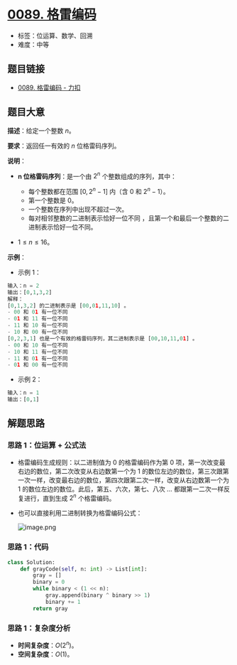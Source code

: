 # [0089. 格雷编码](https://leetcode.cn/problems/gray-code/)

- 标签：位运算、数学、回溯
- 难度：中等

## 题目链接

- [0089. 格雷编码 - 力扣](https://leetcode.cn/problems/gray-code/)

## 题目大意

**描述**：给定一个整数 $n$。

**要求**：返回任一有效的 $n$ 位格雷码序列。

**说明**：

- **n 位格雷码序列**：是一个由 $2^n$ 个整数组成的序列，其中：
  - 每个整数都在范围 $[0, 2^n - 1]$ 内（含 $0$ 和 $2^n - 1$）。
  - 第一个整数是 $0$。
  - 一个整数在序列中出现不超过一次。
  - 每对相邻整数的二进制表示恰好一位不同 ，且第一个和最后一个整数的二进制表示恰好一位不同。

- $1 \le n \le 16$。

**示例**：

- 示例 1：

```python
输入：n = 2
输出：[0,1,3,2]
解释：
[0,1,3,2] 的二进制表示是 [00,01,11,10] 。
- 00 和 01 有一位不同
- 01 和 11 有一位不同
- 11 和 10 有一位不同
- 10 和 00 有一位不同
[0,2,3,1] 也是一个有效的格雷码序列，其二进制表示是 [00,10,11,01] 。
- 00 和 10 有一位不同
- 10 和 11 有一位不同
- 11 和 01 有一位不同
- 01 和 00 有一位不同
```

- 示例 2：

```python
输入：n = 1
输出：[0,1]
```

## 解题思路

### 思路 1：位运算 + 公式法

- 格雷编码生成规则：以二进制值为 $0$ 的格雷编码作为第 $0$ 项，第一次改变最右边的数位，第二次改变从右边数第一个为 $1$ 的数位左边的数位，第三次跟第一次一样，改变最右边的数位，第四次跟第二次一样，改变从右边数第一个为 $1$ 的数位左边的数位。此后，第五、六次，第七、八次 ... 都跟第一二次一样反复进行，直到生成 $2^n$​ 个格雷编码。

- 也可以直接利用二进制转换为格雷编码公式：

  ![image.png](https://pic.leetcode-cn.com/1013850d7f6c8cf1d99dc0ac3292264b74f6a52d84e0215f540c80952e184f41-image.png)

### 思路 1：代码

```python
class Solution:
    def grayCode(self, n: int) -> List[int]:
        gray = []
        binary = 0
        while binary < (1 << n):
            gray.append(binary ^ binary >> 1)
            binary += 1
        return gray
```

### 思路 1：复杂度分析

- **时间复杂度**：$O(2^n)$。
- **空间复杂度**：$O(1)$。
